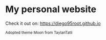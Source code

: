 # My personal website

Check it out on: <https://diego95root.github.io>

<sub>Adopted theme Moon from TaylanTatli</sub>
